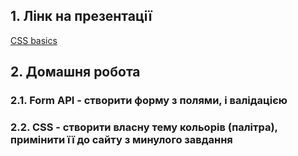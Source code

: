 ## 1. Лінк на презентації

[CSS basics](https://docs.google.com/presentation/d/1etXarnTArKdseOcNubMLbqwbg-0NdvacI8kTr6sS3yQ/edit?usp=sharing)

## 2. Домашня робота

### 2.1. Form API - створити форму з полями, і валідацією

### 2.2. CSS - створити власну тему кольорів (палітра), примінити її до сайту з минулого завдання

